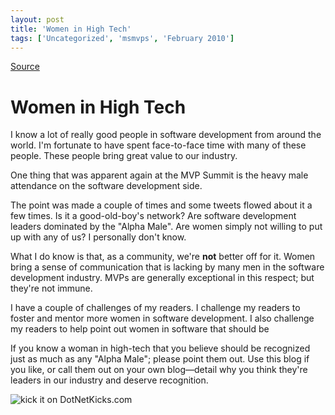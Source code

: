 ```yaml
---
layout: post
title: 'Women in High Tech'
tags: ['Uncategorized', 'msmvps', 'February 2010']
---
```

[Source](http://blogs.msmvps.com/peterritchie/2010/02/21/women-in-high-tech/ "Permalink to Women in High Tech")

# Women in High Tech

I know a lot of really good people in software development from around the world. I'm fortunate to have spent face-to-face time with many of these people. These people bring great value to our industry.

One thing that was apparent again at the MVP Summit is the heavy male attendance on the software development side.

The point was made a couple of times and some tweets flowed about it a few times. Is it a good-old-boy's network? Are software development leaders dominated by the "Alpha Male". Are women simply not willing to put up with any of us? I personally don't know.

What I do know is that, as a community, we're **not** better off for it. Women bring a sense of communication that is lacking by many men in the software development industry. MVPs are generally exceptional in this respect; but they're not immune.

I have a couple of challenges of my readers. I challenge my readers to foster and mentor more women in software development. I also challenge my readers to help point out women in software that should be 

If you know a woman in high-tech that you believe should be recognized just as much as any "Alpha Male"; please point them out. Use this blog if you like, or call them out on your own blog—detail why you think they're leaders in our industry and deserve recognition.

![kick it on DotNetKicks.com][1]

[1]: http://www.dotnetkicks.com/Services/Images/KickItImageGenerator.ashx?url=http://msmvps.com/blogs/peterritchie/archive/2010/02/21/women-in-high-tech.aspx


